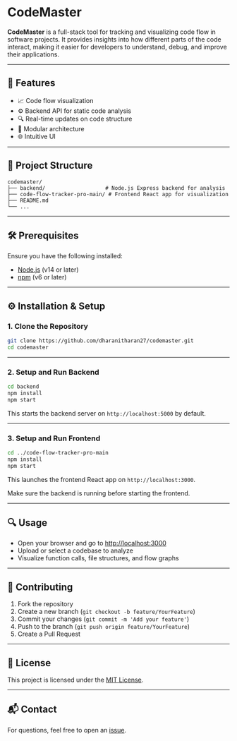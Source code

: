 # CodeMaster

**CodeMaster** is a full-stack tool for tracking and visualizing code flow in software projects. It provides insights into how different parts of the code interact, making it easier for developers to understand, debug, and improve their applications.

---

## 🚀 Features

* 📈 Code flow visualization
* ⚙️ Backend API for static code analysis
* 🔍 Real-time updates on code structure
* 📁 Modular architecture
* 🌐 Intuitive UI

---

## 📆 Project Structure

```
codemaster/
├── backend/                   # Node.js Express backend for analysis
├── code-flow-tracker-pro-main/ # Frontend React app for visualization
├── README.md
└── ...
```

---

## 🛠 Prerequisites

Ensure you have the following installed:

* [Node.js](https://nodejs.org/) (v14 or later)
* [npm](https://www.npmjs.com/) (v6 or later)

---

## ⚙️ Installation & Setup

### 1. Clone the Repository

```bash
git clone https://github.com/dharanitharan27/codemaster.git
cd codemaster
```

---

### 2. Setup and Run Backend

```bash
cd backend
npm install
npm start
```

This starts the backend server on `http://localhost:5000` by default.

---

### 3. Setup and Run Frontend

```bash
cd ../code-flow-tracker-pro-main
npm install
npm start
```

This launches the frontend React app on `http://localhost:3000`.

Make sure the backend is running before starting the frontend.

---

## 🔍 Usage

* Open your browser and go to [http://localhost:3000](http://localhost:3000)
* Upload or select a codebase to analyze
* Visualize function calls, file structures, and flow graphs

---

## 🤝 Contributing

1. Fork the repository
2. Create a new branch (`git checkout -b feature/YourFeature`)
3. Commit your changes (`git commit -m 'Add your feature'`)
4. Push to the branch (`git push origin feature/YourFeature`)
5. Create a Pull Request

---

## 📄 License

This project is licensed under the [MIT License](LICENSE).

---

## 📬 Contact

For questions, feel free to open an [issue](https://github.com/dharanitharan27/codemaster/issues).
